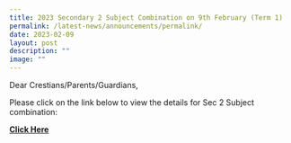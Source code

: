 ```yaml
---
title: 2023 Secondary 2 Subject Combination on 9th February (Term 1)
permalink: /latest-news/announcements/permalink/
date: 2023-02-09
layout: post
description: ""
image: ""
---
```



Dear Crestians/Parents/Guardians,

Please click on the link below to view the details for Sec 2 Subject combination:

[**Click Here**](https://staging.d36c9s2800gq6y.amplifyapp.com/parents/CommunicationWithParents/)